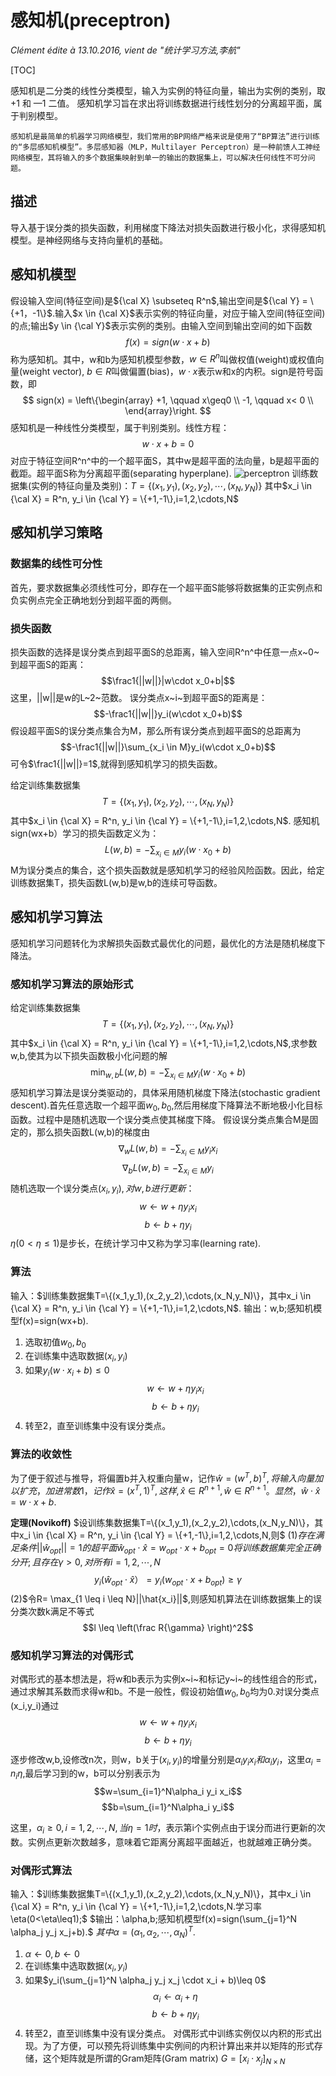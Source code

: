 # 感知机(preceptron)

*Clément édite à 13.10.2016, vient de "统计学习方法,李航"*

[TOC]

感知机是二分类的线性分类模型，输入为实例的特征向量，输出为实例的类别，取+1 和 —1 二值。
感知机学习旨在求出将训练数据进行线性划分的分离超平面，属于判别模型。

	感知机是最简单的机器学习网络模型，我们常用的BP网络严格来说是使用了“BP算法”进行训练的“多层感知机模型”。多层感知器（MLP，Multilayer Perceptron）是一种前馈人工神经网络模型，其将输入的多个数据集映射到单一的输出的数据集上，可以解决任何线性不可分问题。

## 描述
导入基于误分类的损失函数，利用梯度下降法对损失函数进行极小化，求得感知机模型。是神经网络与支持向量机的基础。

## 感知机模型
假设输入空间(特征空间)是${\cal X} \subseteq R^n$,输出空间是${\cal Y} = \{+1，-1\}$.输入$x \in {\cal X}$表示实例的特征向量，对应于输入空间(特征空间)的点;输出$y \in {\cal Y}$表示实例的类别。由输入空间到输出空间的如下函数
$$f(x)= sign(w \cdot x + b)$$
称为感知机。其中，w和b为感知机模型参数，$w \in R^n$叫做权值(weight)或权值向量(weight vector), $b \in R$叫做偏置(bias)，$w \cdot x$表示w和x的内积。sign是符号函数，即
$$
 sign(x) = \left\{\begin{array}
 +1, \qquad x\geq0 \\
 -1, \qquad x< 0 \\
 \end{array}\right.
$$
感知机是一种线性分类模型，属于判别类别。线性方程：
$$w \cdot x + b = 0$$
对应于特征空间R^n^中的一个超平面S，其中w是超平面的法向量，b是超平面的截距。超平面S称为分离超平面(separating hyperplane).
![perceptron](\imgs\perceptron-model.png)
训练数据集(实例的特征向量及类别)：$T=\{(x_1,y_1),(x_2,y_2),\cdots,(x_N,y_N)\}$
其中$x_i \in {\cal X} = R^n, y_i \in {\cal Y} = \{+1,-1\},i=1,2,\cdots,N$

## 感知机学习策略

### 数据集的线性可分性
首先，要求数据集必须线性可分，即存在一个超平面S能够将数据集的正实例点和负实例点完全正确地划分到超平面的两侧。

### 损失函数
损失函数的选择是误分类点到超平面S的总距离，输入空间R^n^中任意一点x~0~到超平面S的距离：
$$\frac1{||w||}|w\cdot x_0+b|$$
这里，||w||是w的L~2~范数。
误分类点x~i~到超平面S的距离是：
$$-\frac1{||w||}y_i(w\cdot x_0+b)$$
假设超平面S的误分类点集合为M，那么所有误分类点到超平面S的总距离为
$$-\frac1{||w||}\sum_{x_i \in M}y_i(w\cdot x_0+b)$$
可令$\frac1{||w||}=1$,就得到感知机学习的损失函数。

给定训练集数据集
$$T=\{(x_1,y_1),(x_2,y_2),\cdots,(x_N,y_N)\}$$
其中$x_i \in {\cal X} = R^n, y_i \in {\cal Y} = \{+1,-1\},i=1,2,\cdots,N$. 感知机sign(wx+b）学习的损失函数定义为：
$$L(w,b)=-\sum_{x_i \in M}y_i(w\cdot x_0+b)$$
M为误分类点的集合，这个损失函数就是感知机学习的经验风险函数。因此，给定训练数据集T，损失函数L(w,b)是w,b的连续可导函数。

## 感知机学习算法
感知机学习问题转化为求解损失函数式最优化的问题，最优化的方法是随机梯度下降法。

### 感知机学习算法的原始形式
给定训练集数据集
$$T=\{(x_1,y_1),(x_2,y_2),\cdots,(x_N,y_N)\}$$
其中$x_i \in {\cal X} = R^n, y_i \in {\cal Y} = \{+1,-1\},i=1,2,\cdots,N$,求参数w,b,使其为以下损失函数极小化问题的解
$$\min_{w,b}L(w,b)=-\sum_{x_i \in M}y_i(w\cdot x_0+b)$$
感知机学习算法是误分类驱动的，具体采用随机梯度下降法(stochastic gradient descent).首先任意选取一个超平面$w_0,b_0$,然后用梯度下降算法不断地极小化目标函数。过程中是随机选取一个误分类点使其梯度下降。
假设误分类点集合M是固定的，那么损失函数L(w,b)的梯度由
$$\nabla_wL(w,b) = -\sum_{x_i \in M}y_ix_i $$
$$\nabla_bL(w,b) = -\sum_{x_i \in M}y_i $$
随机选取一个误分类点$(x_i,y_i),对w,b进行更新：$
$$w \leftarrow w+\eta y_i x_i$$
$$b \leftarrow b+\eta y_i$$
$\eta(0<\eta \leq1)$是步长，在统计学习中又称为学习率(learning rate).

### 算法
输入：$训练集数据集T=\{(x_1,y_1),(x_2,y_2),\cdots,(x_N,y_N)\}，其中x_i \in {\cal X} = R^n, y_i \in {\cal Y} = \{+1,-1\},i=1,2,\cdots,N$.
输出：w,b;感知机模型f(x)=sign(wx+b).
1.	选取初值$w_0,b_0$
2.	在训练集中选取数据$(x_i,y_i)$
3.	如果$y_i(w \cdot x_i + b)\leq 0$
$$w \leftarrow w+\eta y_i x_i$$
$$b \leftarrow b+\eta y_i$$
4.	转至2，直至训练集中没有误分类点。

### 算法的收敛性
为了便于叙述与推导，将偏置b并入权重向量w，记作$\hat{w}=(w^T,b)^T,将输入向量加以扩充，加进常数1，记作\hat{x}=(x^T,1)^T,这样,\hat{x} \in R^{n+1}, \hat{w} \in R^{n+1}。显然，\hat{w} \cdot \hat{x} = w \cdot x + b.$

**定理(Novikoff)** $设训练集数据集T=\{(x_1,y_1),(x_2,y_2),\cdots,(x_N,y_N)\}，其中x_i \in {\cal X} = R^n, y_i \in {\cal Y} = \{+1,-1\},i=1,2,\cdots,N,则$
(1)$存在满足条件||\hat{w}_{opt}||=1的超平面\hat{w}_{opt} \cdot \hat{x} = w_{opt} \cdot x +b_{opt} = 0将训练数据集完全正确分开;且存在\gamma>0,对所有i=1,2,\cdots,N$
$$y_i(\hat{w}_{opt} \cdot \hat{x} ）=y_i( w_{opt} \cdot x +b_{opt} )\geq \gamma$$
(2)$令R= \max_{1 \leq i \leq N}||\hat{x_i}||$,则感知机算法在训练数据集上的误分类次数k满足不等式
$$l \leq \left(\frac R{\gamma} \right)^2$$

### 感知机学习算法的对偶形式
对偶形式的基本想法是，将w和b表示为实例x~i~和标记y~i~的线性组合的形式，通过求解其系数而求得w和b。不是一般性，假设初始值$w_0,b_0$均为0.对误分类点(x_i,y_i)通过
$$w \leftarrow w+\eta y_i x_i$$
$$b \leftarrow b+\eta y_i$$
逐步修改w,b,设修改n次，则w，b关于$(x_i,y_i)$的增量分别是$\alpha_i y_i x_i和\alpha_i y_i$，这里$\alpha_i = n_i \eta$,最后学习到的w，b可以分别表示为
$$w=\sum_{i=1}^N\alpha_i y_i x_i$$
$$b=\sum_{i=1}^N\alpha_i y_i$$

这里，$\alpha_i\geq 0,i=1,2, \cdots,N, 当\eta = 1时，$表示第i个实例点由于误分而进行更新的次数。实例点更新次数越多，意味着它距离分离超平面越近，也就越难正确分类。

### 对偶形式算法
输入：$训练集数据集T=\{(x_1,y_1),(x_2,y_2),\cdots,(x_N,y_N)\}，其中x_i \in {\cal X} = R^n, y_i \in {\cal Y} = \{+1,-1\},i=1,2,\cdots,N.学习率\eta(0<\eta\leq1);$
$输出：\alpha,b;感知机模型f(x)=sign(\sum_{j=1}^N \alpha_j y_j x_j+b).$
$其中\alpha = (\alpha_1, \alpha_2,\cdots,\alpha_N)^T.$
1.	$\alpha \leftarrow 0,b \leftarrow 0$
2.	在训练集中选取数据$(x_i,y_i)$
3.	如果$y_i(\sum_{j=1}^N \alpha_j y_j x_j \cdot x_i + b)\leq 0$
$$\alpha_i \leftarrow \alpha_i + \eta$$
$$b \leftarrow b+\eta y_i$$
4.	转至2，直至训练集中没有误分类点。
对偶形式中训练实例仅以内积的形式出现。为了方便，可以预先将训练集中实例间的内积计算出来并以矩阵的形式存储，这个矩阵就是所谓的Gram矩阵(Gram matrix)
$G = [x_i \cdot x_j]_{N \times N}$


